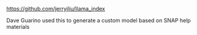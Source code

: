https://github.com/jerryjliu/llama_index

Dave Guarino used this to generate a custom model based on SNAP help materials